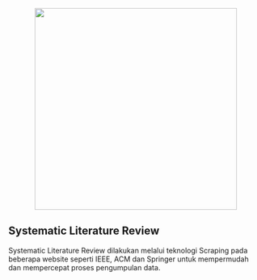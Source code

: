 <p align="center"><a href="https://slr.abdimas.com/" target="_blank"><img src="https://slr.abdimas.com/assets/images/logo/slr.png/" width="400"></a></p>


## Systematic Literature Review

Systematic Literature Review dilakukan melalui teknologi Scraping pada beberapa website seperti IEEE, ACM dan Springer untuk mempermudah dan mempercepat proses pengumpulan data.